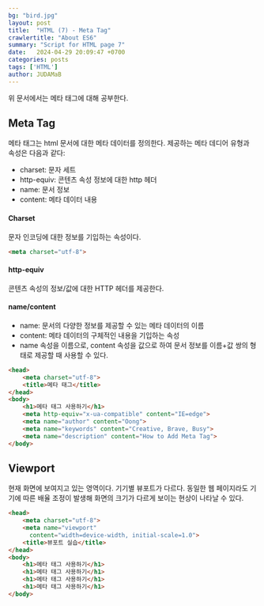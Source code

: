 ```yaml
---
bg: "bird.jpg"
layout: post
title:  "HTML (7) - Meta Tag"
crawlertitle: "About ES6"
summary: "Script for HTML page 7"
date:   2024-04-29 20:09:47 +0700
categories: posts
tags: ['HTML']
author: JUDAMaB
---
```


위 문서에서는 메타 태그에 대해 공부한다.

## Meta Tag

메타 태그는 html 문서에 대한 메타 데이터를 정의한다.
제공하는 메타 데디어 유형과 속성은 다음과 같다:

- charset: 문자 세트
- http-equiv: 콘텐츠 속성 정보에 대한 http 헤더
- name: 문서 정보
- content: 메타 데이터 내용

#### Charset

문자 인코딩에 대한 정보를 기입하는 속성이다. 

```html
<meta charset="utf-8">
```

#### http-equiv

콘텐츠 속성의 정보/값에 대한 HTTP 헤더를 제공한다.

#### name/content

- name: 문서의 다양한 정보를 제공할 수 있는 메타 데이터의 이름
- content: 메타 데이터의 구체적인 내용을 기입하는 속성
- name 속성을 이름으로, content 속성을 값으로 하여 문서 정보를 이름+값 쌍의 형태로 제공할 때 사용할 수 있다.

```html
<head>
    <meta charset="utf-8">
    <title>메타 태그</title>
</head>
<body>
    <h1>메타 태그 사용하기</h1>
    <meta http-equiv="x-ua-compatible" content="IE=edge">
    <meta name="author" content="Oong">
    <meta name="keywords" content="Creative, Brave, Busy">
    <meta name="description" content="How to Add Meta Tag">
</body>
```

## Viewport

현재 화면에 보여지고 있는 영역이다. 기기별 뷰포트가 다르다. 동일한 웹 페이지라도 기기에 따른 배율 조정이 발생해 화면의 크기가 다르게 보이는 현상이 나타날 수 있다.

```html
<head>
    <meta charset="utf-8">
    <meta name="viewport"
      content="width=device-width, initial-scale=1.0">
    <title>뷰포트 실습</title>
</head>
<body>
    <h1>메타 태그 사용하기</h1>
    <h1>메타 태그 사용하기</h1>
    <h1>메타 태그 사용하기</h1>
    <h1>메타 태그 사용하기</h1>
</body>
```
